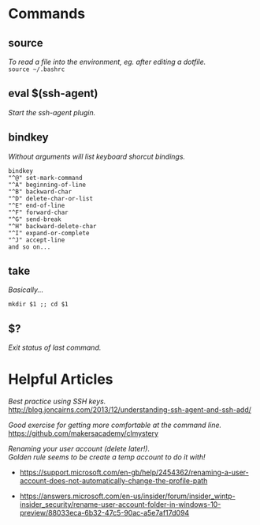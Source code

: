 # **Commands**

## **source**
_To read a file into the environment, eg. after editing a dotfile._<br>
`source ~/.bashrc`

## **eval $(ssh-agent)**

_Start the ssh-agent plugin._

## **bindkey**

_Without arguments will list keyboard shorcut bindings._

    bindkey
    "^@" set-mark-command
    "^A" beginning-of-line
    "^B" backward-char
    "^D" delete-char-or-list
    "^E" end-of-line
    "^F" forward-char
    "^G" send-break
    "^H" backward-delete-char
    "^I" expand-or-complete
    "^J" accept-line
    and so on...

## **take**

_Basically..._

`mkdir $1 ;; cd $1`

## **$?**

_Exit status of last command._

# **Helpful Articles**

_Best practice using SSH keys._<br>
http://blog.joncairns.com/2013/12/understanding-ssh-agent-and-ssh-add/

_Good exercise for getting more comfortable at the command line._
https://github.com/makersacademy/clmystery

_Renaming your user account (delete later!)._<br>
_Golden rule seems to be create a temp account to do it with!_<br>

* https://support.microsoft.com/en-gb/help/2454362/renaming-a-user-account-does-not-automatically-change-the-profile-path

* https://answers.microsoft.com/en-us/insider/forum/insider_wintp-insider_security/rename-user-account-folder-in-windows-10-preview/88033eca-6b32-47c5-90ac-a5e7af17d094
